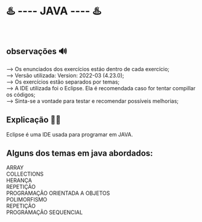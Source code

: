 # ♨️ ---- JAVA ---- ♨️

<br>

<h2>observações 🔊</h2>

--> Os enunciados dos exercícios estáo dentro de cada exercício;<br>
--> Versão utilizada: Version: 2022-03 (4.23.0);<br>
--> Os exercícios estão separados por temas;<br>
--> A IDE utilizada foi o Eclipse. Ela é recomendada caso for tentar compillar os códigos;<br>
--> Sinta-se a vontade para testar e recomendar possíveis melhorias;<br>

## Explicação 👨‍🏫
Eclipse é uma IDE usada para programar em JAVA.<br>

## Alguns dos temas em java abordados:<br>

ARRAY <br>
COLLECTIONS <br>
HERANÇA<br>
REPETIÇÃO<br>
PROGRAMAÇÃO ORIENTADA A OBJETOS<br>
POLIMORFISMO <br>
REPETIÇÃO <br>
PROGRAMAÇÃO SEQUENCIAL <br>
